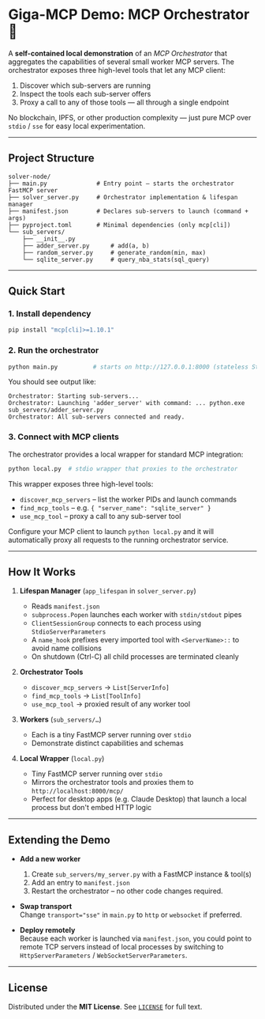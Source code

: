 # Giga-MCP Demo: MCP Orchestrator 🧩

A **self-contained local demonstration** of an _MCP Orchestrator_ that aggregates the capabilities of several small worker MCP servers.  The orchestrator exposes three high-level tools that let any MCP client:

1. Discover which sub-servers are running  
2. Inspect the tools each sub-server offers  
3. Proxy a call to any of those tools — all through a single endpoint

No blockchain, IPFS, or other production complexity — just pure MCP over `stdio` / `sse` for easy local experimentation.

---

## Project Structure

```text
solver-node/
├── main.py              # Entry point – starts the orchestrator FastMCP server
├── solver_server.py     # Orchestrator implementation & lifespan manager
├── manifest.json        # Declares sub-servers to launch (command + args)
├── pyproject.toml       # Minimal dependencies (only mcp[cli])
└── sub_servers/
    ├── __init__.py
    ├── adder_server.py      # add(a, b)
    ├── random_server.py     # generate_random(min, max)
    └── sqlite_server.py     # query_nba_stats(sql_query)
```

---

## Quick Start

### 1. Install dependency
```bash
pip install "mcp[cli]>=1.10.1"
```

### 2. Run the orchestrator
```bash
python main.py          # starts on http://127.0.0.1:8000 (stateless Streamable-HTTP)
```
You should see output like:

```
Orchestrator: Starting sub-servers...
Orchestrator: Launching 'adder_server' with command: ... python.exe sub_servers/adder_server.py
Orchestrator: All sub-servers connected and ready.
```

### 3. Connect with MCP clients

The orchestrator provides a local wrapper for standard MCP integration:

```bash
python local.py  # stdio wrapper that proxies to the orchestrator
```

This wrapper exposes three high-level tools:
* `discover_mcp_servers` – list the worker PIDs and launch commands
* `find_mcp_tools` – e.g. `{ "server_name": "sqlite_server" }`  
* `use_mcp_tool` – proxy a call to any sub-server tool

Configure your MCP client to launch `python local.py` and it will automatically
proxy all requests to the running orchestrator service.

---

## How It Works

1. **Lifespan Manager** (`app_lifespan` in `solver_server.py`)
   * Reads `manifest.json`
   * `subprocess.Popen` launches each worker with `stdin/stdout` pipes
   * `ClientSessionGroup` connects to each process using `StdioServerParameters`
   * A `name_hook` prefixes every imported tool with `<ServerName>::` to avoid name collisions
   * On shutdown (Ctrl-C) all child processes are terminated cleanly

2. **Orchestrator Tools**
   * `discover_mcp_servers`  → `List[ServerInfo]`
   * `find_mcp_tools`        → `List[ToolInfo]`
   * `use_mcp_tool`          → proxied result of any worker tool

3. **Workers** (`sub_servers/…`)
   * Each is a tiny FastMCP server running over `stdio`
   * Demonstrate distinct capabilities and schemas

4. **Local Wrapper** (`local.py`)
    * Tiny FastMCP server running over `stdio`
    * Mirrors the orchestrator tools and proxies them to `http://localhost:8000/mcp/`
    * Perfect for desktop apps (e.g. Claude Desktop) that launch a local process but don't embed HTTP logic

---

## Extending the Demo

* **Add a new worker**  
  1. Create `sub_servers/my_server.py` with a FastMCP instance & tool(s)  
  2. Add an entry to `manifest.json`  
  3. Restart the orchestrator – no other code changes required.

* **Swap transport**  
  Change `transport="sse"` in `main.py` to `http` or `websocket` if preferred.

* **Deploy remotely**  
  Because each worker is launched via `manifest.json`, you could point to remote TCP servers instead of local processes by switching to `HttpServerParameters` / `WebSocketServerParameters`.

---

## License

Distributed under the **MIT License**.  See [`LICENSE`](LICENSE) for full text.
